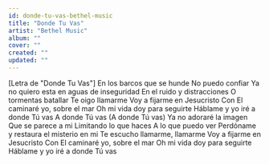 ```yaml
---
id: donde-tu-vas-bethel-music
title: "Donde Tu Vas"
artist: "Bethel Music"
album: ""
cover: ""
created: ""
updated: ""
---
```


[Letra de "Donde Tu Vas"]
En los barcos que se hunde
No puedo confiar
Ya no quiero esta en aguas de inseguridad
En el ruido y distracciones
O tormentas batallar
Te oigo llamarme
Voy a fijarme en Jesucristo
Con El caminaré yo, sobre el mar
Oh mi vida doy para seguirte
Háblame y yo iré a donde Tú vas
A donde Tú vas
(A donde Tú vas)
Ya no adoraré la imagen
Que se parece a mi
Limitando lo que haces
A lo que puedo ver
Perdóname y restaura el misterio en mi
Te еscucho llamarme, llamarme
Voy a fijarme еn Jesucristo
Con El caminaré yo, sobre el mar
Oh mi vida doy para seguirte
Háblame y yo iré a donde Tú vas